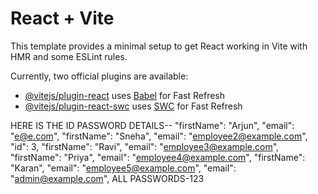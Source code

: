 # React + Vite

This template provides a minimal setup to get React working in Vite with HMR and some ESLint rules.

Currently, two official plugins are available:

- [@vitejs/plugin-react](https://github.com/vitejs/vite-plugin-react/blob/main/packages/plugin-react/README.md) uses [Babel](https://babeljs.io/) for Fast Refresh
- [@vitejs/plugin-react-swc](https://github.com/vitejs/vite-plugin-react-swc) uses [SWC](https://swc.rs/) for Fast Refresh

HERE IS THE ID PASSWORD DETAILS--
"firstName": "Arjun",
        "email": "e@e.com",
 "firstName": "Sneha",
        "email": "employee2@example.com",
 "id": 3,
        "firstName": "Ravi",
        "email": "employee3@example.com",
"firstName": "Priya",
        "email": "employee4@example.com",
 "firstName": "Karan",
        "email": "employee5@example.com",
 "email": "admin@example.com",
ALL PASSWORDS-123
